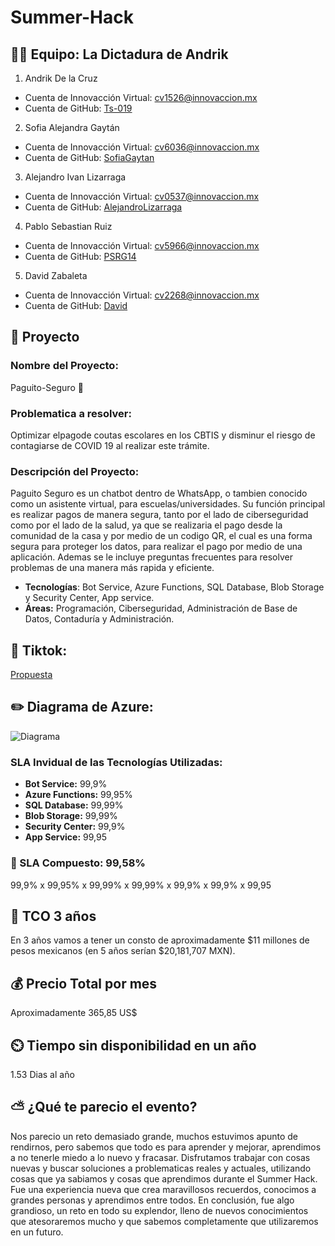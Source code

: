 # Summer-Hack

## 👨‍⚖️ Equipo: La Dictadura de Andrik

1. Andrik De la Cruz 
- Cuenta de Innovacción Virtual: cv1526@innovaccion.mx
- Cuenta de GitHub: [Ts-019](https://github.com/Ts-019)
2. Sofia Alejandra Gaytán
- Cuenta de Innovacción Virtual: cv6036@innovaccion.mx
- Cuenta de GitHub: [SofiaGaytan](https://github.com/SofiaGaytan)
3. Alejandro Ivan Lizarraga 
- Cuenta de Innovacción Virtual: cv0537@innovaccion.mx
- Cuenta de GitHub: [AlejandroLizarraga](https://github.com/AlejandroLizarraga)
4. Pablo Sebastian Ruiz 
- Cuenta de Innovacción Virtual: cv5966@innovaccion.mx
- Cuenta de GitHub: [PSRG14](https://github.com/PSRG14)
5. David Zabaleta
- Cuenta de Innovacción Virtual: cv2268@innovaccion.mx
- Cuenta de GitHub: [David](https://github.com/MrDavez)

## 📝 Proyecto

### Nombre del Proyecto: 
Paguito-Seguro 💸

### Problematica a resolver:
Optimizar elpagode coutas escolares en los CBTIS y disminur el riesgo de contagiarse de COVID 19 al realizar este trámite.

### Descripción del Proyecto:
Paguito Seguro es un chatbot dentro de WhatsApp, o tambien conocido como un asistente virtual, para escuelas/universidades. Su función principal es realizar pagos de manera segura, tanto por el lado de ciberseguridad como por el lado de la salud, ya que se realizaria el pago desde la comunidad de la casa y por medio de un codigo QR, el cual es una forma segura para proteger los datos, para realizar el pago por medio de una aplicación. Ademas se le incluye preguntas frecuentes para resolver problemas de una manera más rapida y eficiente.

- **Tecnologías**: Bot Service, Azure Functions, SQL Database, Blob Storage y Security Center, App service.
- **Áreas:** Programación, Ciberseguridad, Administración de Base de Datos, Contaduría y Administración.

## 🎥 Tiktok: 
[Propuesta](https://vm.tiktok.com/ZMd3eNqR9/)

## ✏️ Diagrama de Azure:
![Diagrama](https://user-images.githubusercontent.com/87000380/127775402-47ea43d2-fb06-4f71-a9d5-b5dee4b2cc55.png)

### SLA Invidual de las Tecnologías Utilizadas:
 - **Bot Service:** 99,9%
 - **Azure Functions:** 99,95%
 - **SQL Database:** 99,99%
 - **Blob Storage:** 99,99%
 - **Security Center:** 99,9%
 - **App Service:** 99,95

### 🤝 SLA Compuesto: 99,58%
99,9% x 99,95% x 99,99% x 99,99% x 99,9% x 99,9% x 99,95 

## 🔢 TCO 3 años
En 3 años vamos a tener un consto de aproximadamente $11 millones de pesos mexicanos (en 5 años serían $20,181,707 MXN).

## 💰 Precio Total por mes
Aproximadamente 365,85 US$

## ⏲️ Tiempo sin disponibilidad en un año
1.53 Dias al año

## ⛅ ¿Qué te parecio el evento?
Nos parecio un reto demasiado grande, muchos estuvimos apunto de rendirnos, pero sabemos que todo es para aprender y mejorar, aprendimos a no tenerle miedo a lo nuevo y fracasar. Disfrutamos trabajar con cosas nuevas y buscar soluciones a problematicas reales y actuales, utilizando cosas que ya sabiamos y cosas que aprendimos durante el Summer Hack. Fue una experiencia nueva que crea maravillosos recuerdos, conocimos a grandes personas y aprendimos entre todos. En conclusión, fue algo grandioso, un reto en todo su explendor, lleno de nuevos conocimientos que atesoraremos mucho y que sabemos completamente que utilizaremos en un futuro. 
